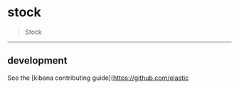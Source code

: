 # stock

> Stock

---

## development

See the [kibana contributing guide](https://github.com/elastic